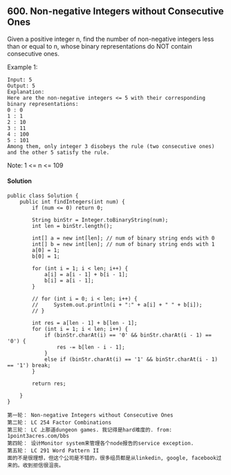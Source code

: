 ## 600. Non-negative Integers without Consecutive Ones
Given a positive integer n, find the number of non-negative integers less than or equal to n, whose binary representations do NOT contain consecutive ones.

Example 1:
~~~
Input: 5
Output: 5
Explanation:
Here are the non-negative integers <= 5 with their corresponding binary representations:
0 : 0
1 : 1
2 : 10
3 : 11
4 : 100
5 : 101
Among them, only integer 3 disobeys the rule (two consecutive ones) and the other 5 satisfy the rule.
~~~
Note: 1 <= n <= 109

#### Solution
~~~
public class Solution {
    public int findIntegers(int num) {
        if (num <= 0) return 0;

        String binStr = Integer.toBinaryString(num);
        int len = binStr.length();

        int[] a = new int[len]; // num of binary string ends with 0
        int[] b = new int[len]; // num of binary string ends with 1
        a[0] = 1;
        b[0] = 1;

        for (int i = 1; i < len; i++) {
            a[i] = a[i - 1] + b[i - 1];
            b[i] = a[i - 1];
        }

        // for (int i = 0; i < len; i++) {
        //     System.out.println(i + ":" + a[i] + " " + b[i]);
        // }

        int res = a[len - 1] + b[len - 1];
        for (int i = 1; i < len; i++) {
            if (binStr.charAt(i) == '0' && binStr.charAt(i - 1) == '0') {
                res -= b[len - i - 1];
            }
            else if (binStr.charAt(i) == '1' && binStr.charAt(i - 1) == '1') break;
        }

        return res;

    }
}
~~~

~~~
第一轮： Non-negative Integers without Consecutive Ones
第二轮： LC 254 Factor Combinations
第三轮： LC 上那道dungeon games. 我记得是hard难度的. from: 1point3acres.com/bbs
第四轮： 设计Monitor system来管理各个node报告的service exception.
第五轮： LC 291 Word Pattern II
面的不是很理想，但这个公司是不错的，很多组员都是从linkedin, google, facebook过来的。收到拒信很沮丧。
~~~
